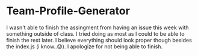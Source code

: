 # Team-Profile-Generator

I wasn't able to finish the assingment from having an issue this week with something outside of class. I tried doing as most as I could to be able to finish the rest later. I believe everything should look proper though besides the index.js (i know..😓). I apologize for not being able to finish.
